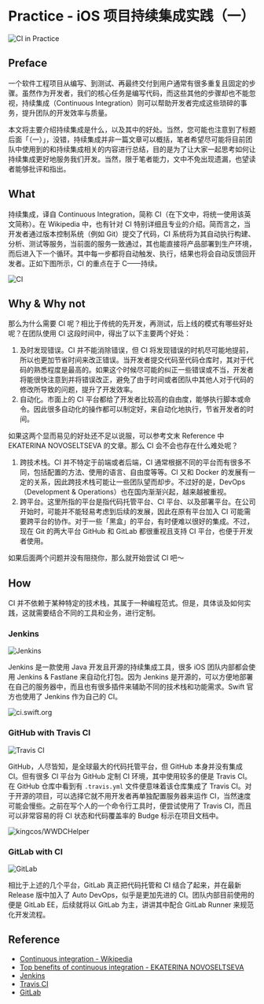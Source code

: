# Practice - iOS 项目持续集成实践（一）

![CI in Practice](https://github.com/kingcos/Perspective/blob/writing/Posts/Practice/CI_Practice_in_iOS/1/image.png?raw=true)

## Preface

一个软件工程项目从编写、到测试、再最终交付到用户通常有很多重复且固定的步骤。虽然作为开发者，我们的核心任务是编写代码，而这些其他的步骤却也不能忽视，持续集成（Continuous Integration）则可以帮助开发者完成这些琐碎的事务，提升团队的开发效率与质量。

本文将主要介绍持续集成是什么，以及其中的好处。当然，您可能也注意到了标题后面「（一）」，没错，持续集成并非一篇文章可以概括，笔者希望尽可能将目前团队中使用到的和持续集成相关的内容进行总结，目的是为了让大家一起思考如何让持续集成更好地服务我们开发。当然，限于笔者能力，文中不免出现遗漏，也望读者能够批评和指出。

## What

持续集成，译自 Continuous Integration，简称 CI（在下文中，将统一使用该英文简称）。在 Wikipedia 中，也有针对 CI 特别详细且专业的介绍。简而言之，当开发者通过版本控制系统（例如 Git）提交了代码，CI 系统将为其自动执行构建、分析、测试等服务，当前面的服务一致通过，其也能直接将产品部署到生产环境，而后进入下一个循环。其中每一步都将自动触发、执行，结果也将会自动反馈回开发者。正如下图所示，CI 的重点在于 C——持续。

![CI](https://github.com/kingcos/Perspective/blob/writing/Posts/Practice/CI_Practice_in_iOS/1/1.png?raw=true)

## Why & Why not

那么为什么需要 CI 呢？相比于传统的先开发，再测试，后上线的模式有哪些好处呢？在团队使用 CI 这段时间中，得出了以下主要两个好处：

1. 及时发现错误。CI 并不能消除错误，但 CI 将发现错误的时机尽可能地提前，所以也更加节省时间来改正错误。当开发者提交代码至代码仓库时，其对于代码的熟悉程度是最高的。如果这个时候尽可能的纠正一些错误或不当，开发者将能很快注意到并将错误改正，避免了由于时间或者团队中其他人对于代码的修改所导致的问题，提升了开发效率。
2. 自动化。市面上的 CI 平台都给了开发者比较高的自由度，能够执行脚本或命令。因此很多自动化的操作都可以制定好，来自动化地执行，节省开发者的时间。

如果这两个显而易见的好处还不足以说服，可以参考文末 Reference 中 EKATERINA NOVOSELTSEVA 的文章。那么 CI 会不会也存在什么难处呢？

1. 跨技术栈。CI 并不特定于前端或者后端，CI 通常根据不同的平台而有很多不同，包括配置的方法、使用的语言、自由度等等。CI 又和 Docker 的发展有一定的关系，因此跨技术栈可能让一些团队望而却步。不过好的是，DevOps（Development & Operations）也在国内渐渐兴起，越来越被重视。
2. 跨平台。这里所指的平台是指代码托管平台、CI 平台、以及部署平台。在公司开始时，可能并不能轻易考虑到后续的发展，因此在原有平台加入 CI 可能需要跨平台的协作。对于一些「黑盒」的平台，有时便难以很好的集成。不过，现在 Git 的两大平台 GitHub 和 GitLab 都很重视且支持 CI 平台，也便于开发者使用。

如果后面两个问题并没有阻挠你，那么就开始尝试 CI 吧～

## How

CI 并不依赖于某种特定的技术栈，其属于一种编程范式。但是，具体谈及如何实践，这就需要结合不同的工具和业务，进行定制。

### Jenkins

![Jenkins](https://github.com/kingcos/Perspective/blob/writing/Posts/Practice/CI_Practice_in_iOS/1/2.png?raw=true)

Jenkins 是一款使用 Java 开发且开源的持续集成工具，很多 iOS 团队内部都会使用 Jenkins & Fastlane 来自动化打包。因为 Jenkins 是开源的，可以方便地部署在自己的服务器中，而且也有很多插件来辅助不同的技术栈和功能需求。Swift 官方也使用了 Jenkins 作为自己的 CI。

![ci.swift.org](https://github.com/kingcos/Perspective/blob/writing/Posts/Practice/CI_Practice_in_iOS/1/3.png?raw=true)

### GitHub with Travis CI

![Travis CI](https://github.com/kingcos/Perspective/blob/writing/Posts/Practice/CI_Practice_in_iOS/1/4.png?raw=true)

GitHub，人尽皆知，是全球最大的代码托管平台，但 GitHub 本身并没有集成 CI。但有很多 CI 平台为 GitHub 定制 CI 环境，其中使用较多的便是 Travis CI。在 GitHub 仓库中看到有 `.travis.yml` 文件便意味着该仓库集成了 Travis CI。对于开源的项目，可以选择它就不用开发者再单独配置服务器来运作 CI，当然速度可能会慢些。之前在写个人的一个命令行工具时，便尝试使用了 Travis CI，而且可以非常容易的将 CI 状态和代码覆盖率的 Budge 标示在项目文档中。

![kingcos/WWDCHelper](https://github.com/kingcos/Perspective/blob/writing/Posts/Practice/CI_Practice_in_iOS/1/5.png?raw=true)

### GitLab with CI

![GitLab](https://github.com/kingcos/Perspective/blob/writing/Posts/Practice/CI_Practice_in_iOS/1/6.png?raw=true)

相比于上述的几个平台，GitLab 真正把代码托管和 CI 结合了起来，并在最新 Release 版中加入了 Auto DevOps，似乎是更加先进的 CI。团队内部目前使用的便是 GitLab EE，后续就将以 GitLab 为主，讲讲其中配合 GitLab Runner 来规范化开发流程。

## Reference

- [Continuous integration - Wikipedia](https://en.wikipedia.org/wiki/Continuous_integration)
- [Top benefits of continuous integration - EKATERINA NOVOSELTSEVA](https://apiumtech.com/blog/top-benefits-of-continuous-integration-2/)
- [Jenkins](https://jenkins.io)
- [Travis CI](https://travis-ci.org)
- [GitLab](https://gitlab.com)